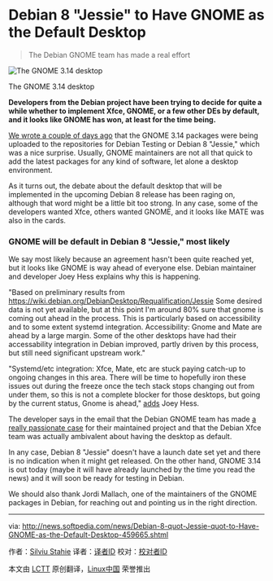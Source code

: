 Debian 8 "Jessie" to Have GNOME as the Default Desktop
================================================================================
> The Debian GNOME team has made a real effort

![The GNOME 3.14 desktop](http://i1-news.softpedia-static.com/images/news2/Debian-8-quot-Jessie-quot-to-Have-GNOME-as-the-Default-Desktop-459665-2.jpg)

The GNOME 3.14 desktop

**Developers from the Debian project have been trying to decide for quite a while whether to implement Xfce, GNOME, or a few other DEs by default, and it looks like GNOME has won, at least for the time being.**

[We wrote a couple of days ago][1] that the GNOME 3.14 packages were being uploaded to the repositories for Debian Testing or Debian 8 "Jessie," which was a nice surprise. Usually, GNOME maintainers are not all that quick to add the latest packages for any kind of software, let alone a desktop environment.

As it turns out, the debate about the default desktop that will be implemented in the upcoming Debian 8 release has been raging on, although that word might be a little bit too strong. In any case, some of the developers wanted Xfce, others wanted GNOME, and it looks like MATE was also in the cards.

### GNOME will be default in Debian 8 "Jessie," most likely ###

We say most likely because an agreement hasn't been quite reached yet, but it looks like GNOME is way ahead of everyone else. Debian maintainer and developer Joey Hess explains why this is happening.

"Based on preliminary results from https://wiki.debian.org/DebianDesktop/Requalification/Jessie Some desired data is not yet available, but at this point I'm around 80% sure that gnome is coming out ahead in the process. This is particularly based on accessibility and to some extent systemd integration. Accessibility: Gnome and Mate are ahead by a large margin. Some of the other desktops have had their accessability integration in Debian improved, partly driven by this process, but still need significant upstream work."

"Systemd/etc integration: Xfce, Mate, etc are stuck paying catch-up to ongoing changes in this area. There will be time to hopefully iron these issues out during the freeze once the tech stack stops changing out from under them, so this is not a complete blocker for those desktops, but going by the current status, Gnome is ahead," [adds][2] Joey Hess.

The developer says in the email that the Debian GNOME team has made [a really passionate case][3] for their maintained project and that the Debian Xfce team was actually ambivalent about having the desktop as default.

In any case, Debian 8 "Jessie" doesn't have a launch date set yet and there is no indication when it might get released. On the other hand, GNOME 3.14 is out today (maybe it will have already launched by the time you read the news) and it will soon be ready for testing in Debian.

We should also thank Jordi Mallach, one of the maintainers of the GNOME packages in Debian, for reaching out and pointing us in the right direction. 

--------------------------------------------------------------------------------

via: http://news.softpedia.com/news/Debian-8-quot-Jessie-quot-to-Have-GNOME-as-the-Default-Desktop-459665.shtml

作者：[Silviu Stahie][a]
译者：[译者ID](https://github.com/译者ID)
校对：[校对者ID](https://github.com/校对者ID)

本文由 [LCTT](https://github.com/LCTT/TranslateProject) 原创翻译，[Linux中国](http://linux.cn/) 荣誉推出

[a]:http://news.softpedia.com/editors/browse/silviu-stahie
[1]:http://news.softpedia.com/news/Debian-8-quot-Jessie-quot-to-Get-GNOME-3-14-459470.shtml
[2]:http://anonscm.debian.org/cgit/tasksel/tasksel.git/commit/?id=dce99f5f8d84e4c885e6beb4cc1bb5bb1d9ee6d7
[3]:http://news.softpedia.com/news/Debian-Maintainer-Says-that-Xfce-on-Debian-Will-Not-Meet-Quality-Standards-GNOME-Is-Needed-454962.shtml